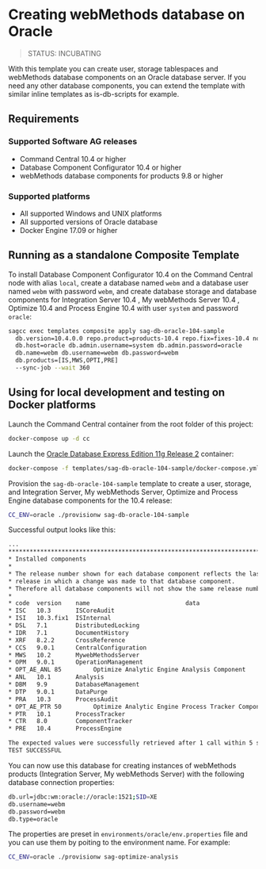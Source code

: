 <!-- Copyright 2013 - 2018 Software AG, Darmstadt, Germany and/or its licensors

   SPDX-License-Identifier: Apache-2.0

    Licensed under the Apache License, Version 2.0 (the "License");
    you may not use this file except in compliance with the License.
    You may obtain a copy of the License at

        http://www.apache.org/licenses/LICENSE-2.0

    Unless required by applicable law or agreed to in writing, software
    distributed under the License is distributed on an "AS IS" BASIS,
     WITHOUT WARRANTIES OR CONDITIONS OF ANY KIND, either express or implied.
     See the License for the specific language governing permissions and

     limitations under the License.                                                  

-->

# Creating webMethods database on Oracle

> STATUS: INCUBATING

With this template you can create user, storage tablespaces and webMethods database components on an Oracle database server.
If you need any other database components, you can extend the template with similar inline templates as is-db-scripts for example.

## Requirements

### Supported Software AG releases

* Command Central 10.4 or higher
* Database Component Configurator 10.4 or higher
* webMethods database components for products 9.8 or higher

### Supported platforms

* All supported Windows and UNIX platforms
* All supported versions of Oracle database
* Docker Engine 17.09 or higher

## Running as a standalone Composite Template

To install Database Component Configurator 10.4 on the Command Central node with alias `local`, create a database named `webm` and a database user named `webm` with password `webm`, and create database storage and database components for Integration Server 10.4 , My webMethods Server 10.4 , Optimize 10.4 and Process Engine 10.4 with user `system` and password `oracle`:

```bash
sagcc exec templates composite apply sag-db-oracle-104-sample
  db.version=10.4.0.0 repo.product=products-10.4 repo.fix=fixes-10.4 nodes=local
  db.host=oracle db.admin.username=system db.admin.password=oracle
  db.name=webm db.username=webm db.password=webm
  db.products=[IS,MWS,OPTI,PRE]
  --sync-job --wait 360
```

## Using for local development and testing on Docker platforms

Launch the Command Central container from the root folder of this project:

```bash
docker-compose up -d cc
```

Launch the [Oracle Database Express Edition 11g Release 2](https://hub.docker.com/r/wnameless/oracle-xe-11g/) container:

```bash
docker-compose -f templates/sag-db-oracle-104-sample/docker-compose.yml up -d oracle
```

Provision the `sag-db-oracle-104-sample` template to create a user, storage, and Integration Server, My webMethods Server, Optimize and Process Engine database components for the 10.4 release:

```bash
CC_ENV=oracle ./provisionw sag-db-oracle-104-sample
```

Successful output looks like this:

```bash
...
**********************************************************************************
* Installed components                                                           *
*                                                                                *
* The release number shown for each database component reflects the last         *
* release in which a change was made to that database component.                 *
* Therefore all database components will not show the same release number.       *
*                                                                                *
* code  version    name                           data                           *
* ISC   10.3       ISCoreAudit                                                   *
* ISI   10.3.fix1  ISInternal                                                    *
* DSL   7.1        DistributedLocking                                            *
* IDR   7.1        DocumentHistory                                               *
* XRF   8.2.2      CrossReference                                                *
* CCS   9.0.1      CentralConfiguration                                          *
* MWS   10.2       MywebMethodsServer                                            *
* OPM   9.0.1      OperationManagement                                           *
* OPT_AE_ANL 85         Optimize Analytic Engine Analysis Component                                *
* ANL   10.1       Analysis                                                      *
* DBM   9.9        DatabaseManagement                                            *
* DTP   9.0.1      DataPurge                                                     *
* PRA   10.3       ProcessAudit                                                  *
* OPT_AE_PTR 50         Optimize Analytic Engine Process Tracker Component                                *
* PTR   10.1       ProcessTracker                                                *
* CTR   8.0        ComponentTracker                                              *
* PRE   10.4       ProcessEngine                                                 *

The expected values were successfully retrieved after 1 call within 5 seconds.
TEST SUCCESSFUL
```

You can now use this database for creating instances of webMethods products (Integration Server, My webMethods Server) with the following database connection properties:

```bash
db.url=jdbc:wm:oracle://oracle:1521;SID=XE
db.username=webm
db.password=webm
db.type=oracle
```

The properties are preset in `environments/oracle/env.properties` file and you can use them by poiting to the environment name. For example:

```bash
CC_ENV=oracle ./provisionw sag-optimize-analysis
```
